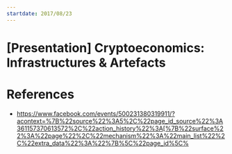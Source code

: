 ```yaml
---
startdate: 2017/08/23
---
```

# [Presentation] Cryptoeconomics: Infrastructures & Artefacts

# References
* https://www.facebook.com/events/500231380319911/?acontext=%7B%22source%22%3A5%2C%22page_id_source%22%3A361157370613572%2C%22action_history%22%3A[%7B%22surface%22%3A%22page%22%2C%22mechanism%22%3A%22main_list%22%2C%22extra_data%22%3A%22%7B%5C%22page_id%5C%
